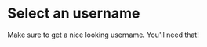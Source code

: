 # Select an username
Make sure to get a nice looking username. You'll need that!

<UsernameSelector />
